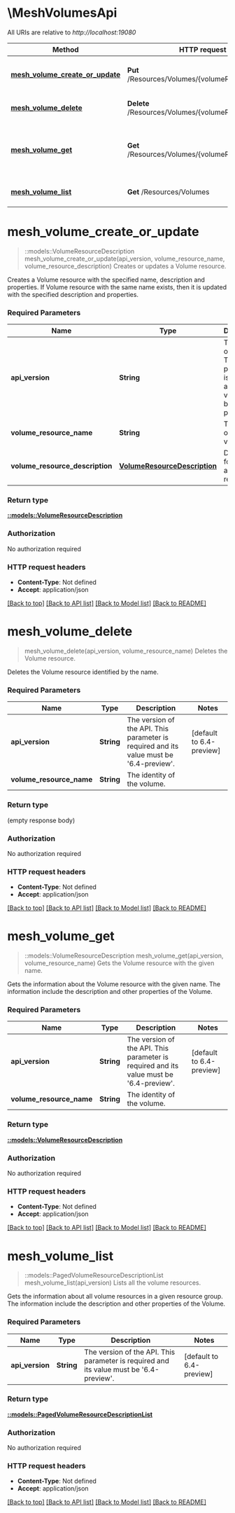 # \MeshVolumesApi

All URIs are relative to *http://localhost:19080*

Method | HTTP request | Description
------------- | ------------- | -------------
[**mesh_volume_create_or_update**](MeshVolumesApi.md#mesh_volume_create_or_update) | **Put** /Resources/Volumes/{volumeResourceName} | Creates or updates a Volume resource.
[**mesh_volume_delete**](MeshVolumesApi.md#mesh_volume_delete) | **Delete** /Resources/Volumes/{volumeResourceName} | Deletes the Volume resource.
[**mesh_volume_get**](MeshVolumesApi.md#mesh_volume_get) | **Get** /Resources/Volumes/{volumeResourceName} | Gets the Volume resource with the given name.
[**mesh_volume_list**](MeshVolumesApi.md#mesh_volume_list) | **Get** /Resources/Volumes | Lists all the volume resources.


# **mesh_volume_create_or_update**
> ::models::VolumeResourceDescription mesh_volume_create_or_update(api_version, volume_resource_name, volume_resource_description)
Creates or updates a Volume resource.

Creates a Volume resource with the specified name, description and properties. If Volume resource with the same name exists, then it is updated with the specified description and properties.

### Required Parameters

Name | Type | Description  | Notes
------------- | ------------- | ------------- | -------------
  **api_version** | **String**| The version of the API. This parameter is required and its value must be &#39;6.4-preview&#39;. | [default to 6.4-preview]
  **volume_resource_name** | **String**| The identity of the volume. | 
  **volume_resource_description** | [**VolumeResourceDescription**](VolumeResourceDescription.md)| Description for creating a Volume resource. | 

### Return type

[**::models::VolumeResourceDescription**](VolumeResourceDescription.md)

### Authorization

No authorization required

### HTTP request headers

 - **Content-Type**: Not defined
 - **Accept**: application/json

[[Back to top]](#) [[Back to API list]](../README.md#documentation-for-api-endpoints) [[Back to Model list]](../README.md#documentation-for-models) [[Back to README]](../README.md)

# **mesh_volume_delete**
> mesh_volume_delete(api_version, volume_resource_name)
Deletes the Volume resource.

Deletes the Volume resource identified by the name.

### Required Parameters

Name | Type | Description  | Notes
------------- | ------------- | ------------- | -------------
  **api_version** | **String**| The version of the API. This parameter is required and its value must be &#39;6.4-preview&#39;. | [default to 6.4-preview]
  **volume_resource_name** | **String**| The identity of the volume. | 

### Return type

 (empty response body)

### Authorization

No authorization required

### HTTP request headers

 - **Content-Type**: Not defined
 - **Accept**: application/json

[[Back to top]](#) [[Back to API list]](../README.md#documentation-for-api-endpoints) [[Back to Model list]](../README.md#documentation-for-models) [[Back to README]](../README.md)

# **mesh_volume_get**
> ::models::VolumeResourceDescription mesh_volume_get(api_version, volume_resource_name)
Gets the Volume resource with the given name.

Gets the information about the Volume resource with the given name. The information include the description and other properties of the Volume.

### Required Parameters

Name | Type | Description  | Notes
------------- | ------------- | ------------- | -------------
  **api_version** | **String**| The version of the API. This parameter is required and its value must be &#39;6.4-preview&#39;. | [default to 6.4-preview]
  **volume_resource_name** | **String**| The identity of the volume. | 

### Return type

[**::models::VolumeResourceDescription**](VolumeResourceDescription.md)

### Authorization

No authorization required

### HTTP request headers

 - **Content-Type**: Not defined
 - **Accept**: application/json

[[Back to top]](#) [[Back to API list]](../README.md#documentation-for-api-endpoints) [[Back to Model list]](../README.md#documentation-for-models) [[Back to README]](../README.md)

# **mesh_volume_list**
> ::models::PagedVolumeResourceDescriptionList mesh_volume_list(api_version)
Lists all the volume resources.

Gets the information about all volume resources in a given resource group. The information include the description and other properties of the Volume.

### Required Parameters

Name | Type | Description  | Notes
------------- | ------------- | ------------- | -------------
  **api_version** | **String**| The version of the API. This parameter is required and its value must be &#39;6.4-preview&#39;. | [default to 6.4-preview]

### Return type

[**::models::PagedVolumeResourceDescriptionList**](PagedVolumeResourceDescriptionList.md)

### Authorization

No authorization required

### HTTP request headers

 - **Content-Type**: Not defined
 - **Accept**: application/json

[[Back to top]](#) [[Back to API list]](../README.md#documentation-for-api-endpoints) [[Back to Model list]](../README.md#documentation-for-models) [[Back to README]](../README.md)

